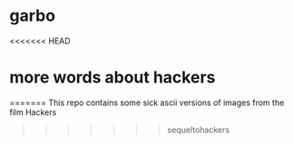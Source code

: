 # garbo
<<<<<<< HEAD
# more words about hackers
=======
This repo contains some sick ascii versions of images from the film Hackers
>>>>>>> sequeltohackers
